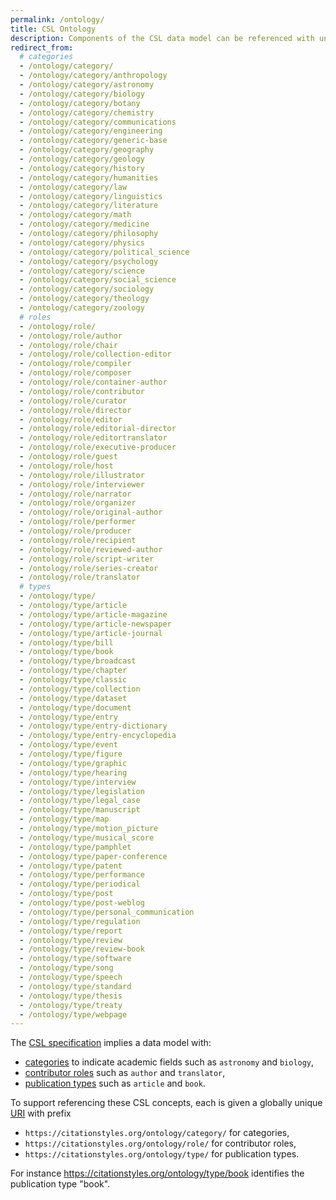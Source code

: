 ```yaml
---
permalink: /ontology/
title: CSL Ontology
description: Components of the CSL data model can be referenced with unique identifiers
redirect_from:
  # categories
  - /ontology/category/
  - /ontology/category/anthropology
  - /ontology/category/astronomy
  - /ontology/category/biology
  - /ontology/category/botany
  - /ontology/category/chemistry
  - /ontology/category/communications
  - /ontology/category/engineering
  - /ontology/category/generic-base
  - /ontology/category/geography
  - /ontology/category/geology
  - /ontology/category/history
  - /ontology/category/humanities
  - /ontology/category/law
  - /ontology/category/linguistics
  - /ontology/category/literature
  - /ontology/category/math
  - /ontology/category/medicine
  - /ontology/category/philosophy
  - /ontology/category/physics
  - /ontology/category/political_science
  - /ontology/category/psychology
  - /ontology/category/science
  - /ontology/category/social_science
  - /ontology/category/sociology
  - /ontology/category/theology
  - /ontology/category/zoology
  # roles
  - /ontology/role/
  - /ontology/role/author
  - /ontology/role/chair
  - /ontology/role/collection-editor
  - /ontology/role/compiler
  - /ontology/role/composer
  - /ontology/role/container-author
  - /ontology/role/contributor
  - /ontology/role/curator
  - /ontology/role/director
  - /ontology/role/editor
  - /ontology/role/editorial-director
  - /ontology/role/editortranslator
  - /ontology/role/executive-producer
  - /ontology/role/guest
  - /ontology/role/host
  - /ontology/role/illustrator
  - /ontology/role/interviewer
  - /ontology/role/narrator
  - /ontology/role/organizer
  - /ontology/role/original-author
  - /ontology/role/performer
  - /ontology/role/producer
  - /ontology/role/recipient
  - /ontology/role/reviewed-author
  - /ontology/role/script-writer
  - /ontology/role/series-creator
  - /ontology/role/translator
  # types
  - /ontology/type/
  - /ontology/type/article
  - /ontology/type/article-magazine
  - /ontology/type/article-newspaper
  - /ontology/type/article-journal
  - /ontology/type/bill
  - /ontology/type/book
  - /ontology/type/broadcast
  - /ontology/type/chapter
  - /ontology/type/classic
  - /ontology/type/collection
  - /ontology/type/dataset
  - /ontology/type/document
  - /ontology/type/entry
  - /ontology/type/entry-dictionary
  - /ontology/type/entry-encyclopedia
  - /ontology/type/event
  - /ontology/type/figure
  - /ontology/type/graphic
  - /ontology/type/hearing
  - /ontology/type/interview
  - /ontology/type/legislation
  - /ontology/type/legal_case
  - /ontology/type/manuscript
  - /ontology/type/map
  - /ontology/type/motion_picture
  - /ontology/type/musical_score
  - /ontology/type/pamphlet
  - /ontology/type/paper-conference
  - /ontology/type/patent
  - /ontology/type/performance
  - /ontology/type/periodical
  - /ontology/type/post
  - /ontology/type/post-weblog
  - /ontology/type/personal_communication
  - /ontology/type/regulation
  - /ontology/type/report
  - /ontology/type/review
  - /ontology/type/review-book
  - /ontology/type/software
  - /ontology/type/song
  - /ontology/type/speech
  - /ontology/type/standard
  - /ontology/type/thesis
  - /ontology/type/treaty
  - /ontology/type/webpage
---
```


The [CSL specification](https://docs.citationstyles.org/en/stable/specification.html) implies a data model with:

* [categories](https://docs.citationstyles.org/en/stable/specification.html#appendix-i-categories) to indicate academic fields such as `astronomy` and `biology`,
* [contributor roles](https://docs.citationstyles.org/en/stable/specification.html#name-variables) such as `author` and `translator`,
* [publication types](https://docs.citationstyles.org/en/stable/specification.html#appendix-iii-types) such as `article` and `book`.

To support referencing these CSL concepts, each is given a globally unique [URI](https://en.wikipedia.org/wiki/Uniform_Resource_Identifier) with prefix

* `https://citationstyles.org/ontology/category/` for categories,
* `https://citationstyles.org/ontology/role/` for contributor roles,
* `https://citationstyles.org/ontology/type/` for publication types.

For instance <https://citationstyles.org/ontology/type/book> identifies the publication type "book".
